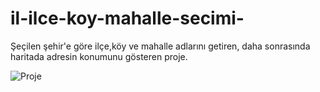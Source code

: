 # il-ilce-koy-mahalle-secimi-
Şeçilen şehir'e göre ilçe,köy ve mahalle adlarını getiren, daha sonrasında haritada adresin konumunu gösteren proje.

![Proje](www.yakubkrh.com/proje.jpg) 
